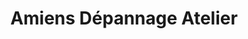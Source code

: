---
title: "Amiens Dépannage Atelier"
url: /amiens/amiens-depannage-atelier/
shop: réparation de voitures
---
